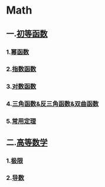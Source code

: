 # Math
## 一.[初等函数](./初等函数)

###		1.[幂函数](./初等函数/幂函数.md)
###		2.[指数函数](./初等函数/指数函数.md)
###		3.[对数函数](./初等函数/对数函数.md)
###		4.[三角函数&反三角函数&双曲函数](./初等函数/三角函数&反三角函数&双曲函数.md)

###		5.[常用定理](./初等函数/常用定理.md)



## 二.[高等数学](./高等数学)

### 1.[极限](./高等数学/极限.md)

### 2.[导数](./高等数学/导数.md)



